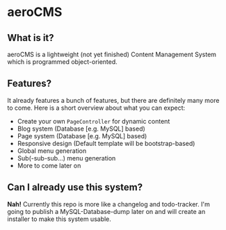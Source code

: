 # aeroCMS
## What is it?

aeroCMS is a lightweight (not yet finished) Content Management System which is programmed object-oriented.

## Features?

It already features a bunch of features, but there are definitely many more to come. 
Here is a short overview about what you can expect: 

* Create your own `PageController` for dynamic content
* Blog system (Database [e.g. MySQL] based)
* Page system (Database [e.g. MySQL] based)
* Responsive design (Default template will be bootstrap-based)
* Global menu generation
* Sub(-sub-sub...) menu generation
* More to come later on

## Can I already use this system? 

**Nah!** Currently this repo is more like a changelog and todo-tracker. I'm going to publish a MySQL-Database-dump later on and will create an installer to make this system usable.
